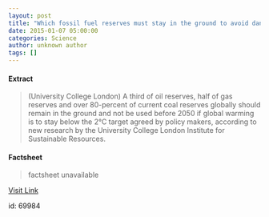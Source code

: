 ```yaml
---
layout: post
title: "Which fossil fuel reserves must stay in the ground to avoid dangerous climate change?"
date: 2015-01-07 05:00:00
categories: Science
author: unknown author
tags: []
---
```



#### Extract
>(University College London) A third of oil reserves, half of gas reserves and over 80-percent of current coal reserves globally should remain in the ground and not be used before 2050 if global warming is to stay below the 2°C target agreed by policy makers, according to new research by the University College London Institute for Sustainable Resources.

#### Factsheet
>factsheet unavailable

[Visit Link](http://www.eurekalert.org/pub_releases/2015-01/ucl-wff010615.php)

id:   69984
